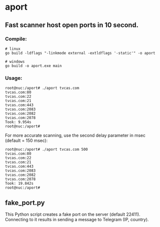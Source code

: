 # aport

## Fast scanner host open ports in 10 second.

### Compile:
```
# linux
go build -ldflags "-linkmode external -extldflags '-static'" -o aport

# windows
go build -o aport.exe main
```

### Usage:
```
root@nuc:/aport# ./aport tvcas.com
tvcas.com:80
tvcas.com:22
tvcas.com:21
tvcas.com:443
tvcas.com:2083
tvcas.com:2082
tvcas.com:2078
Took: 9.954s
root@nuc:/aport# 
```

For more accurate scanning, use the second delay parameter in msec (default = 150 msec):
```
root@nuc:/aport# ./aport tvcas.com 500
tvcas.com:80
tvcas.com:22
tvcas.com:21
tvcas.com:443
tvcas.com:2083
tvcas.com:2082
tvcas.com:2078
Took: 19.842s
root@nuc:/aport# 
```

## fake_port.py
This Python script creates a fake port on the server (default 22411). Connecting to it results in sending a message to Telegram (IP, country).
